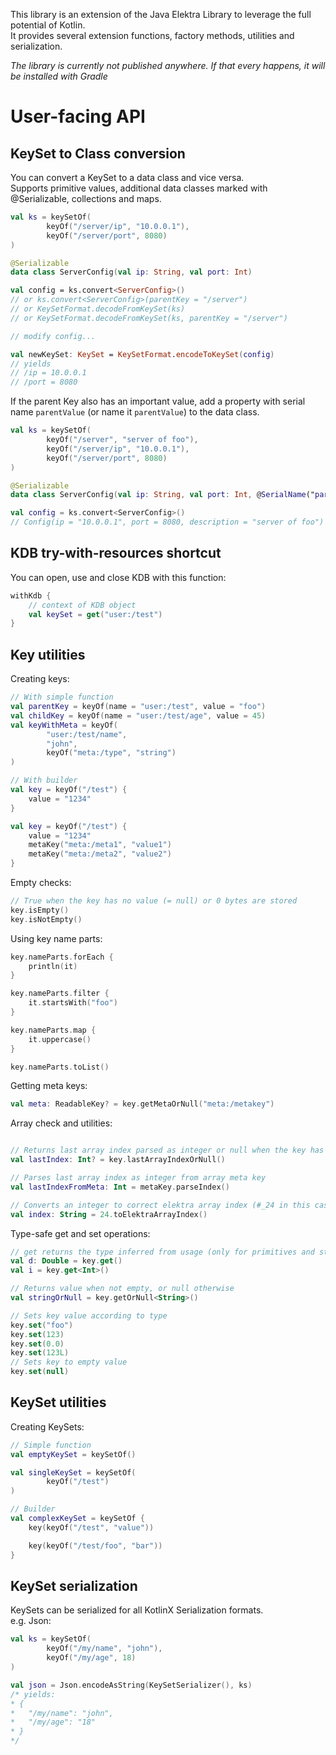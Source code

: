 This library is an extension of the Java Elektra Library to leverage the full potential of Kotlin.  
It provides several extension functions, factory methods, utilities and serialization.

_The library is currently not published anywhere. If that every happens, it will be installed with Gradle_

# User-facing API

## KeySet to Class conversion

You can convert a KeySet to a data class and vice versa.  
Supports primitive values, additional data classes marked with @Serializable, collections and maps.

```kotlin
val ks = keySetOf(
        keyOf("/server/ip", "10.0.0.1"),
        keyOf("/server/port", 8080)
)

@Serializable
data class ServerConfig(val ip: String, val port: Int)

val config = ks.convert<ServerConfig>()
// or ks.convert<ServerConfig>(parentKey = "/server")
// or KeySetFormat.decodeFromKeySet(ks)
// or KeySetFormat.decodeFromKeySet(ks, parentKey = "/server")

// modify config...

val newKeySet: KeySet = KeySetFormat.encodeToKeySet(config)
// yields
// /ip = 10.0.0.1
// /port = 8080
```

If the parent Key also has an important value, add a property with serial name `parentValue` (or name it `parentValue`) to the data class.

```kotlin
val ks = keySetOf(
        keyOf("/server", "server of foo"),
        keyOf("/server/ip", "10.0.0.1"),
        keyOf("/server/port", 8080)
)

@Serializable
data class ServerConfig(val ip: String, val port: Int, @SerialName("parentValue") val description: String)

val config = ks.convert<ServerConfig>()
// Config(ip = "10.0.0.1", port = 8080, description = "server of foo")
```

## KDB try-with-resources shortcut

You can open, use and close KDB with this function:

```kotlin
withKdb {
    // context of KDB object
    val keySet = get("user:/test")
}
```

## Key utilities

Creating keys:

```kotlin
// With simple function
val parentKey = keyOf(name = "user:/test", value = "foo")
val childKey = keyOf(name = "user:/test/age", value = 45)
val keyWithMeta = keyOf(
        "user:/test/name",
        "john",
        keyOf("meta:/type", "string")
)

// With builder
val key = keyOf("/test") {
    value = "1234"
}

val key = keyOf("/test") {
    value = "1234"
    metaKey("meta:/meta1", "value1")
    metaKey("meta:/meta2", "value2")
}
```

Empty checks:

```kotlin
// True when the key has no value (= null) or 0 bytes are stored
key.isEmpty()
key.isNotEmpty()
```

Using key name parts:

```kotlin
key.nameParts.forEach {
    println(it)
}

key.nameParts.filter {
    it.startsWith("foo")
}

key.nameParts.map {
    it.uppercase()
}

key.nameParts.toList()
```

Getting meta keys:

```kotlin
val meta: ReadableKey? = key.getMetaOrNull("meta:/metakey")
```

Array check and utilities:

```kotlin

// Returns last array index parsed as integer or null when the key has no array meta key
val lastIndex: Int? = key.lastArrayIndexOrNull()

// Parses last array index as integer from array meta key
val lastIndexFromMeta: Int = metaKey.parseIndex()

// Converts an integer to correct elektra array index (#_24 in this case)
val index: String = 24.toElektraArrayIndex()
```

Type-safe get and set operations:

```kotlin
// get returns the type inferred from usage (only for primitives and strings)
val d: Double = key.get()
val i = key.get<Int>()

// Returns value when not empty, or null otherwise
val stringOrNull = key.getOrNull<String>()

// Sets key value according to type
key.set("foo")
key.set(123)
key.set(0.0)
key.set(123L)
// Sets key to empty value
key.set(null)
```

## KeySet utilities

Creating KeySets:

```kotlin
// Simple function
val emptyKeySet = keySetOf()

val singleKeySet = keySetOf(
        keyOf("/test")
)

// Builder
val complexKeySet = keySetOf {
    key(keyOf("/test", "value"))

    key(keyOf("/test/foo", "bar"))
}
```

## KeySet serialization

KeySets can be serialized for all KotlinX Serialization formats.  
e.g. Json:

```kotlin
val ks = keySetOf(
        keyOf("/my/name", "john"),
        keyOf("/my/age", 18)
)

val json = Json.encodeAsString(KeySetSerializer(), ks)
/* yields:
* {
*   "/my/name": "john",
*   "/my/age": "18"
* }
*/
```
